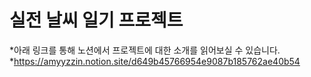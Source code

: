 # 실전 날씨 일기 프로젝트 

*아래 링크를 통해 노션에서 프로젝트에 대한 소개를 읽어보실 수 있습니다. 
*https://amyyzzin.notion.site/d649b45766954e9087b185762ae40b54
